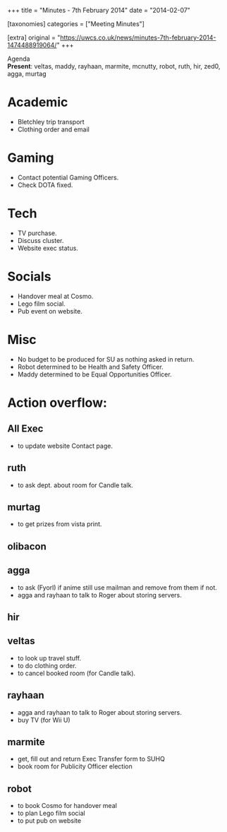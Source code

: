 +++
title = "Minutes - 7th February 2014"
date = "2014-02-07"

[taxonomies]
categories = ["Meeting Minutes"]

[extra]
original = "https://uwcs.co.uk/news/minutes-7th-february-2014-1474488919064/"
+++

Agenda  
**Present**: veltas, maddy, rayhaan, marmite, mcnutty, robot, ruth, hir, zed0, agga, murtag

# Academic

  - Bletchley trip transport
  - Clothing order and email

# Gaming

  - Contact potential Gaming Officers.
  - Check DOTA fixed.

# Tech

  - TV purchase.
  - Discuss cluster.
  - Website exec status.

# Socials

  - Handover meal at Cosmo.
  - Lego film social.
  - Pub event on website.

# Misc

  - No budget to be produced for SU as nothing asked in return.
  - Robot determined to be Health and Safety Officer.
  - Maddy determined to be Equal Opportunities Officer.

# Action overflow:

## All Exec

  - to update website Contact page.

## ruth

  - to ask dept. about room for Candle talk.

## murtag

  - to get prizes from vista print.

## olibacon

## agga

  - to ask (Fyorl) if anime still use mailman and remove from them if not.
  - agga and rayhaan to talk to Roger about storing servers.

## hir

## veltas

  - to look up travel stuff.
  - to do clothing order.
  - to cancel booked room (for Candle talk).

## rayhaan

  - agga and rayhaan to talk to Roger about storing servers.
  - buy TV (for Wii U)

## marmite

  - get, fill out and return Exec Transfer form to SUHQ
  - book room for Publicity Officer election

## robot

  - to book Cosmo for handover meal
  - to plan Lego film social
  - to put pub on website
